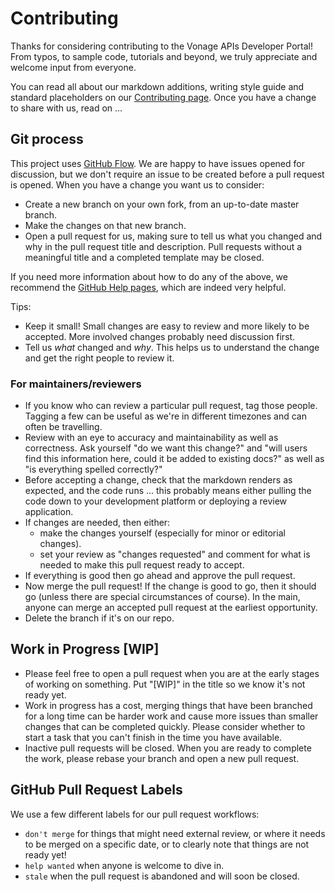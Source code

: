 # Contributing

Thanks for considering contributing to the Vonage APIs Developer Portal! From typos, to sample code, tutorials and beyond, we truly appreciate and welcome input from everyone.

You can read all about our markdown additions, writing style guide and standard placeholders on our [Contributing page](https://developer.nexmo.com/contribute/overview). Once you have a change to share with us, read on ...

## Git process

This project uses [GitHub Flow](https://guides.github.com/introduction/flow/index.html). We are happy to have issues opened for discussion, but we don't require an issue to be created before a pull request is opened. When you have a change you want us to consider:

* Create a new branch on your own fork, from an up-to-date master branch.
* Make the changes on that new branch.
* Open a pull request for us, making sure to tell us what you changed and why in the pull request title and description.  Pull requests without a meaningful title and a completed template may be closed.

If you need more information about how to do any of the above, we recommend the [GitHub Help pages](https://help.github.com/), which are indeed very helpful.

Tips:

* Keep it small! Small changes are easy to review and more likely to be accepted. More involved changes probably need discussion first.
* Tell us _what_ changed and _why_. This helps us to understand the change and get the right people to review it.

### For maintainers/reviewers

* If you know who can review a particular pull request, tag those people. Tagging a few can be useful as we're in different timezones and can often be travelling.
* Review with an eye to accuracy and maintainability as well as correctness. Ask yourself "do we want this change?" and "will users find this information here, could it be added to existing docs?" as well as "is everything spelled correctly?"
* Before accepting a change, check that the markdown renders as expected, and the code runs ... this probably means either pulling the code down to your development platform or deploying a review application.
* If changes are needed, then either:
  - make the changes yourself (especially for minor or editorial changes).
  - set your review as "changes requested" and comment for what is needed to make this pull request ready to accept.
* If everything is good then go ahead and approve the pull request.
* Now merge the pull request! If the change is good to go, then it should go (unless there are special circumstances of course). In the main, anyone can merge an accepted pull request at the earliest opportunity.
* Delete the branch if it's on our repo.

## Work in Progress [WIP]

* Please feel free to open a pull request when you are at the early stages of working on something. Put "[WIP]" in the title so we know it's not ready yet.
* Work in progress has a cost, merging things that have been branched for a long time can be harder work and cause more issues than smaller changes that can be completed quickly. Please consider whether to start a task that you can't finish in the time you have available.
* Inactive pull requests will be closed. When you are ready to complete the work, please rebase your branch and open a new pull request.

## GitHub Pull Request Labels

We use a few different labels for our pull request workflows:

* `don't merge` for things that might need external review, or where it needs to be merged on a specific date, or to clearly note that things are not ready yet!
* `help wanted` when anyone is welcome to dive in.
* `stale` when the pull request is abandoned and will soon be closed.
